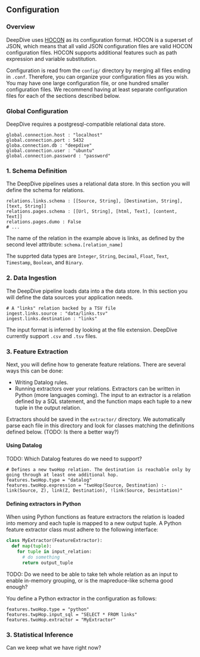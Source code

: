 ## Configuration

### Overview

DeepDive uses [HOCON](https://github.com/typesafehub/config/blob/master/HOCON.md) as its configuration format. HOCON is a superset of JSON, which means that all valid JSON configuration files are valid HOCON configuration files. HOCON supports additional features such as path expression and variable substitution.

Configuration is read from the `config/` directory by merging all files ending in `.conf`. Therefore, you can organize your configuration files as you wish. You may have one large configuration file, or one hundred smaller configuration files. We recommend having at least separate configuration files for each of the sections described below.

### Global Configuration

DeepDive requires a postgresql-compatible relational data store. 

```
global.connection.host : "localhost"
global.connection.port : 5432
globa.connection.db : "deepdive"
global.connection.user : "ubuntu"
global.connection.password : "password"
```

### 1. Schema Definition

The DeepDive pipelines uses a relational data store. In this section you will define the schema for relations.

```
relations.links.schema : [[Source, String], [Destination, String], [text, String]]
relations.pages.schema : [[Url, String], [html, Text], [content, Text]]
relations.pages.dumo : False
# ... 
```

The name of the relation in the example above is links, as defined by the second level atttribute: `schema.[relation_name]`

The supprted data types are `Integer`, `String`, `Decimal`, `Float`, `Text`, `Timestamp`, `Boolean`, and `Binary`.


### 2. Data Ingestion

The DeepDive pipeline loads data into a the data store. In this section you will define the data sources your application needs.

```
# A "links" relation backed by a TSV file
ingest.links.source : "data/links.tsv"
ingest.links.destination : "links"
```

The input format is inferred by looking at the file extension. DeepDive currently support `.csv` and `.tsv` files.


### 3. Feature Extraction

Next, you will define how to generate feature relations. There are several ways this can be done:

- Writing Datalog rules.
- Running extractors over your relations. Extractors can be written in Python (more languages coming). The input to an extractor is a relation defined by a SQL statement, and the function maps each tuple to a new tuple in the output relation.

Extractors should be saved in the `extractor/` directory. We automatically parse each file in this directory and look for classes matching the definitions defined below. (TODO: Is there a better way?)

#### Using Datalog

TODO: Which Datalog features do we need to support?

```
# Defines a new twoHop relation. The destination is reachable only by going through at least one additional hop.
features.twoHop.type = "datalog"
features.twoHop.expression = "twoHop(Source, Destination) :- link(Source, Z), link(Z, Destination), !link(Source, Desintation)"
```

#### Defining extractors in Python

When using Python functions as feature extractors the relation is loaded into memory and each tuple is mapped to a new output tuple. A Python feature extractor class must adhere to the following interface:

```python
class MyExtractor(FeatureExtractor):
  def map(tuple):
    for tuple in input_relation:
      # do something
      return output_tuple
```

TODO: Do we need to be able to take teh whole relation as an input to enable in-memory grouping, or is the mapreduce-like schema good enough?

You define a Python extractor in the configuration as follows:

```
features.twoHop.type = "python"
features.twpHop.input_sql = "SELECT * FROM links"
features.twoHop.extractor = "MyExtractor"
```

### 3. Statistical Inference

Can we keep what we have right now?







